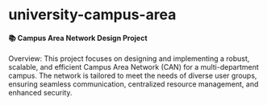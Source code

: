 # university-campus-area
#### 📚 Campus Area Network Design Project    
Overview: 
This project focuses on designing and implementing a robust, scalable, and efficient Campus Area Network (CAN) for a multi-department campus. The network is tailored to meet the needs of diverse user groups, ensuring seamless communication, centralized resource management, and enhanced security.  

